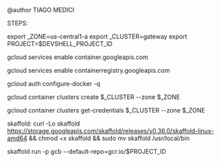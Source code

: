 @author TIAGO MEDICI

STEPS: 

export _ZONE=us-central1-a
export _CLUSTER=gateway
export PROJECT=$DEVSHELL_PROJECT_ID

gcloud services enable container.googleapis.com 

gcloud services enable containerregistry.googleapis.com

gcloud auth configure-docker -q

gcloud container clusters create $_CLUSTER --zone $_ZONE

gcloud container clusters get-credentials $_CLUSTER --zone $_ZONE


skaffold:
curl -Lo skaffold https://storage.googleapis.com/skaffold/releases/v0.36.0/skaffold-linux-amd64 && chmod +x skaffold && sudo mv skaffold /usr/local/bin

skaffold run -p gcb --default-repo=gcr.io/$PROJECT_ID